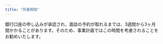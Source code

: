 ```yaml
---
title: "所要期間"
---
```

銀行口座の申し込みが承認され、面談の予約が取れるまでは、3週間から3ヶ月間かかることがあります。そのため、事業計画ではこの時間を考慮されることをお勧めいたします。